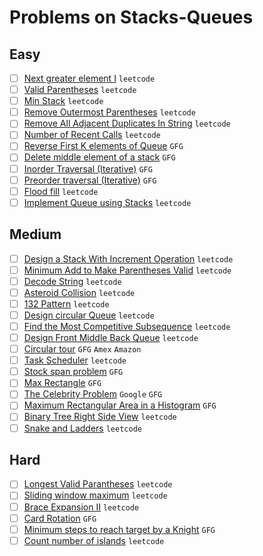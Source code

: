 # Problems on Stacks-Queues

## Easy

- [ ] [Next greater element I](https://leetcode.com/problems/next-greater-element-i/) `leetcode`
- [ ] [Valid Parentheses](https://leetcode.com/problems/valid-parentheses/) `leetcode`
- [ ] [Min Stack](https://leetcode.com/problems/min-stack/) `leetcode`
- [ ] [Remove Outermost Parentheses](https://leetcode.com/problems/remove-outermost-parentheses/) `leetcode`
- [ ] [Remove All Adjacent Duplicates In String](https://leetcode.com/problems/remove-all-adjacent-duplicates-in-string/) `leetcode`
- [ ] [Number of Recent Calls](https://leetcode.com/problems/number-of-recent-calls/) `leetcode`
- [ ] [Reverse First K elements of Queue](https://practice.geeksforgeeks.org/problems/reverse-first-k-elements-of-queue/1/) `GFG`
- [ ] [Delete middle element of a stack](https://practice.geeksforgeeks.org/problems/delete-middle-element-of-a-stack/1/) `GFG`
- [ ] [Inorder Traversal (Iterative)](https://practice.geeksforgeeks.org/problems/inorder-traversal-iterative/1/) `GFG`
- [ ] [Preorder traversal (Iterative)](https://practice.geeksforgeeks.org/problems/preorder-traversal-iterative/1/) `GFG`
- [ ] [Flood fill](https://leetcode.com/problems/flood-fill/) `leetcode`
- [ ] [Implement Queue using Stacks](https://leetcode.com/problems/implement-queue-using-stacks/) `leetcode`

## Medium

- [ ] [Design a Stack With Increment Operation](https://leetcode.com/problems/design-a-stack-with-increment-operation/) `leetcode`
- [ ] [Minimum Add to Make Parentheses Valid](https://leetcode.com/problems/minimum-add-to-make-parentheses-valid/) `leetcode`
- [ ] [Decode String](https://leetcode.com/problems/decode-string/) `leetcode`
- [ ] [Asteroid Collision](https://leetcode.com/problems/asteroid-collision/) `leetcode`
- [ ] [132 Pattern](https://leetcode.com/problems/132-pattern/) `leetcode`
- [ ] [Design circular Queue](https://leetcode.com/problems/design-circular-queue/) `leetcode`
- [ ] [Find the Most Competitive Subsequence](https://leetcode.com/problems/find-the-most-competitive-subsequence/) `leetcode`
- [ ] [Design Front Middle Back Queue](https://leetcode.com/problems/design-front-middle-back-queue/) `leetcode`
- [ ] [Circular tour](https://practice.geeksforgeeks.org/problems/circular-tour/1) `GFG` `Amex` `Amazon`
- [ ] [Task Scheduler](https://leetcode.com/problems/task-scheduler/) `leetcode`
- [ ] [Stock span problem](https://practice.geeksforgeeks.org/problems/stock-span-problem-1587115621/1/) `GFG`
- [ ] [Max Rectangle](https://practice.geeksforgeeks.org/problems/max-rectangle/1/) `GFG`
- [ ] [The Celebrity Problem](https://practice.geeksforgeeks.org/problems/the-celebrity-problem/1/) `Google` `GFG`
- [ ] [Maximum Rectangular Area in a Histogram](https://practice.geeksforgeeks.org/problems/maximum-rectangular-area-in-a-histogram-1587115620/1/) `GFG`
- [ ] [Binary Tree Right Side View](https://leetcode.com/problems/binary-tree-right-side-view/) `leetcode`
- [ ] [Snake and Ladders](https://leetcode.com/problems/snakes-and-ladders/) `leetcode`

## Hard

- [ ] [Longest Valid Parantheses](https://leetcode.com/problems/longest-valid-parentheses/) `leetcode`
- [ ] [Sliding window maximum](https://leetcode.com/problems/sliding-window-maximum/) `leetcode`
- [ ] [Brace Expansion II](https://leetcode.com/problems/brace-expansion-ii/) `leetcode`
- [ ] [Card Rotation](https://practice.geeksforgeeks.org/problems/card-rotation5834/1/) `GFG`
- [ ] [Minimum steps to reach target by a Knight](https://www.geeksforgeeks.org/minimum-steps-reach-target-knight/) `GFG`
- [ ] [Count number of islands](https://leetcode.com/problems/number-of-islands/) `leetcode`
